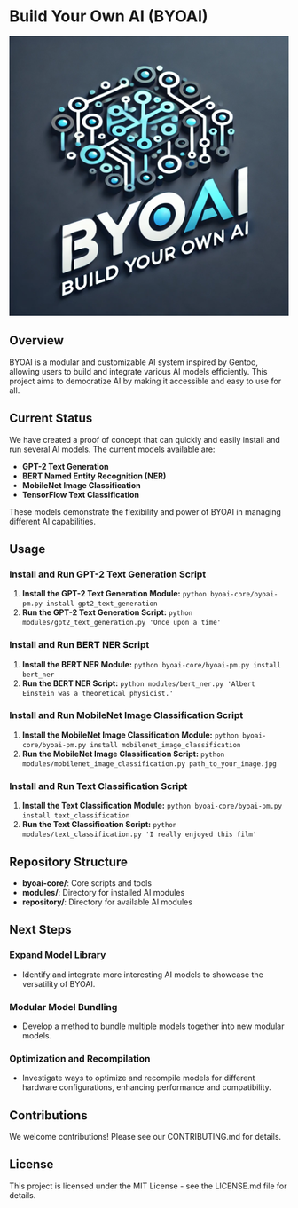 # Build Your Own AI (BYOAI)

![BYOAI Logo](./assets/BYOAI_logo.png)

## Overview

BYOAI is a modular and customizable AI system inspired by Gentoo, allowing users to build and integrate various AI models efficiently. This project aims to democratize AI by making it accessible and easy to use for all.

## Current Status

We have created a proof of concept that can quickly and easily install and run several AI models. The current models available are:

- **GPT-2 Text Generation**
- **BERT Named Entity Recognition (NER)**
- **MobileNet Image Classification**
- **TensorFlow Text Classification**

These models demonstrate the flexibility and power of BYOAI in managing different AI capabilities.

## Usage

### Install and Run GPT-2 Text Generation Script

1. **Install the GPT-2 Text Generation Module:** `python byoai-core/byoai-pm.py install gpt2_text_generation`
2. **Run the GPT-2 Text Generation Script:** `python modules/gpt2_text_generation.py 'Once upon a time'`

### Install and Run BERT NER Script

1. **Install the BERT NER Module:** `python byoai-core/byoai-pm.py install bert_ner`
2. **Run the BERT NER Script:** `python modules/bert_ner.py 'Albert Einstein was a theoretical physicist.'`

### Install and Run MobileNet Image Classification Script

1. **Install the MobileNet Image Classification Module:** `python byoai-core/byoai-pm.py install mobilenet_image_classification`
2. **Run the MobileNet Image Classification Script:** `python modules/mobilenet_image_classification.py path_to_your_image.jpg`

### Install and Run Text Classification Script

1. **Install the Text Classification Module:** `python byoai-core/byoai-pm.py install text_classification`
2. **Run the Text Classification Script:** `python modules/text_classification.py 'I really enjoyed this film'`

## Repository Structure

- **byoai-core/**: Core scripts and tools
- **modules/**: Directory for installed AI modules
- **repository/**: Directory for available AI modules

## Next Steps

### Expand Model Library
- Identify and integrate more interesting AI models to showcase the versatility of BYOAI.

### Modular Model Bundling
- Develop a method to bundle multiple models together into new modular models.

### Optimization and Recompilation
- Investigate ways to optimize and recompile models for different hardware configurations, enhancing performance and compatibility.

## Contributions

We welcome contributions! Please see our CONTRIBUTING.md for details.

## License

This project is licensed under the MIT License - see the LICENSE.md file for details.
